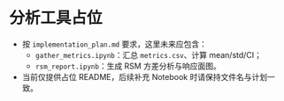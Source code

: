 # 分析工具占位

- 按 `implementation_plan.md` 要求，这里未来应包含：
  - `gather_metrics.ipynb`：汇总 `metrics.csv`、计算 mean/std/CI；
  - `rsm_report.ipynb`：生成 RSM 方差分析与响应面图。
- 当前仅提供占位 README，后续补充 Notebook 时请保持文件名与计划一致。
